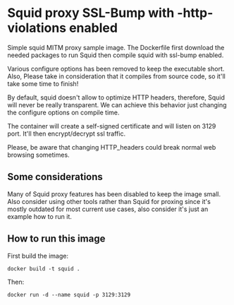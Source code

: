 # Squid proxy SSL-Bump with -http-violations enabled

Simple squid MITM proxy sample image.
The Dockerfile first download the needed packages to run Squid then compile squid with ssl-bump enabled. 

Various configure options has been removed to keep the executable short. Also, Please take in consideration that it compiles from source code, so it'll take some time to finish! 

By default, squid doesn't allow to optimize HTTP headers, therefore, Squid will never be really transparent. We can achieve this behavior just changing the configure options on compile time. 

The container will create a self-signed certificate and will listen on 3129 port. It'll then encrypt/decrypt ssl traffic.

Please, be aware that changing HTTP_headers could break normal web browsing sometimes.

## Some considerations

Many of Squid proxy features has been disabled to keep the image small. Also consider using other tools rather than Squid for proxing since it's mostly outdated for most current use cases, also consider it's just an example how to run it. 

## How to run this image

First build the image:
```
docker build -t squid .
```

Then:

```
docker run -d --name squid -p 3129:3129 
```

